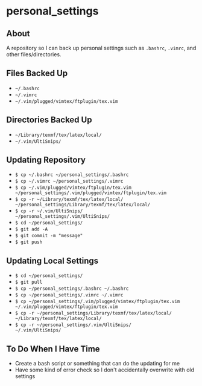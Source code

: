 # personal_settings

## About

A repository so I can back up personal settings such as <code>.bashrc</code>, <code>.vimrc</code>, and other files/directories.

## Files Backed Up

- <code>~/.bashrc</code>
- <code>~/.vimrc</code>
- <code>~/.vim/plugged/vimtex/ftplugin/tex.vim</code>

## Directories Backed Up

- <code>~/Library/texmf/tex/latex/local/</code>
- <code>~/.vim/UltiSnips/</code>


## Updating Repository

- <code>$ cp ~/.bashrc ~/personal_settings/.bashrc</code>
- <code>$ cp ~/.vimrc ~/personal_settings/.vimrc</code>
- <code>$ cp ~/.vim/plugged/vimtex/ftplugin/tex.vim ~/personal_settings/.vim/plugged/vimtex/ftplugin/tex.vim</code>
- <code>$ cp -r ~/Library/texmf/tex/latex/local/ ~/personal_settings/Library/texmf/tex/latex/local/</code>
- <code>$ cp -r ~/.vim/UltiSnips/ ~/personal_settings/.vim/UltiSnips/</code>
- <code>$ cd ~/personal_settings/</code>
- <code>$ git add -A</code>
- <code>$ git commit -m "message"</code>
- <code>$ git push</code>

## Updating Local Settings

- <code>$ cd ~/personal_settings/</code>
- <code>$ git pull</code>
- <code>$ cp ~/personal_settings/.bashrc ~/.bashrc</code>
- <code>$ cp ~/personal_settings/.vimrc ~/.vimrc</code>
- <code>$ cp ~/personal_settings/.vim/plugged/vimtex/ftplugin/tex.vim ~/.vim/plugged/vimtex/ftplugin/tex.vim</code>
- <code>$ cp -r ~/personal_settings/Library/texmf/tex/latex/local/ ~/Library/texmf/tex/latex/local/</code>
- <code>$ cp -r ~/personal_settings/.vim/UltiSnips/ ~/.vim/UltiSnips/</code>

## To Do When I Have Time

- Create a bash script or something that can do the updating for me
- Have some kind of error check so I don't accidentally overwrite with old settings
